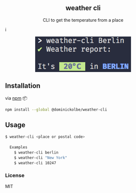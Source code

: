 <p align="center">
  <h2 align="center">weather cli</h2>
  <p align="center">CLI to get the temperature from a place<p>
  i
</p>

<p align="center"><img src="screenshot.png" alt="weather-cli"></p>

## Installation

via [npm](https://www.npmjs.com/) :package:
```bash
npm install --global @dominickolbe/weather-cli
```

## Usage
```bash
$ weather-cli <place or postal code>

  Examples
    $ weather-cli berlin
    $ weather-cli "New York"
    $ weather-cli 10247
```

### License

MIT
